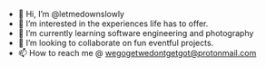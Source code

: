 - 👋 Hi, I’m @letmedownslowly
- 👀 I’m interested in the experiences life has to offer.
- 🌱 I’m currently learning software engineering and photography
- 💞️ I’m looking to collaborate on fun eventful projects.
- 📫 How to reach me @ wegogetwedontgetgot@protonmail.com

<!---
letmedownslowly/letmedownslowly is a ✨ special ✨ repository because its `README.md` (this file) appears on your GitHub profile.
You can click the Preview link to take a look at your changes.
--->
